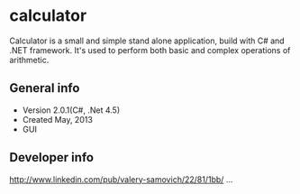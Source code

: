 calculator
==========

Calculator is a small and simple stand alone application, build with C# and .NET framework. It's used to perform both basic and complex operations of arithmetic. 

General info
----------------
* Version 2.0.1(C#, .Net 4.5)
* Created May, 2013
* GUI

Developer info
--------------
http://www.linkedin.com/pub/valery-samovich/22/81/1bb/
...
